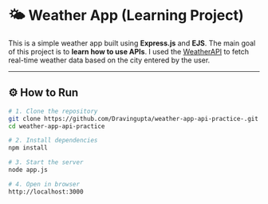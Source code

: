 # 🌤️ Weather App (Learning Project)

This is a simple weather app built using **Express.js** and **EJS**. The main goal of this project is to **learn how to use APIs**. I used the [WeatherAPI](https://www.weatherapi.com/) to fetch real-time weather data based on the city entered by the user.

---

## ⚙️ How to Run

```bash
# 1. Clone the repository
git clone https://github.com/Dravingupta/weather-app-api-practice-.git
cd weather-app-api-practice

# 2. Install dependencies
npm install

# 3. Start the server
node app.js

# 4. Open in browser
http://localhost:3000



